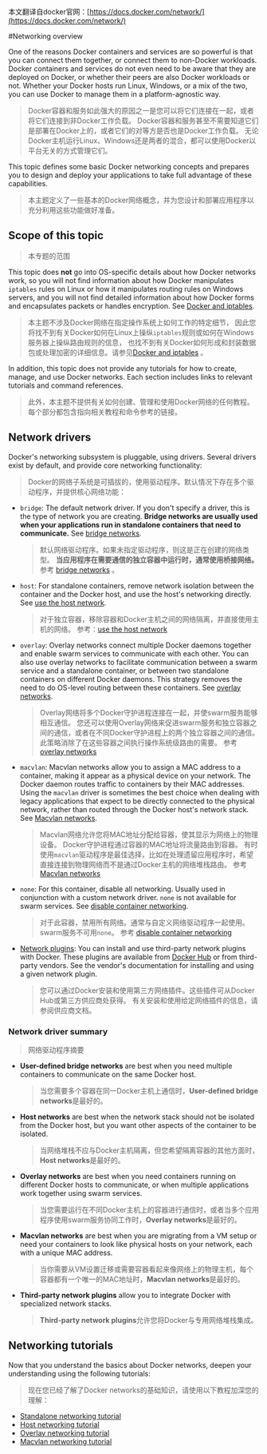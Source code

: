 本文翻译自docker官网：[https://docs.docker.com/network/](https://docs.docker.com/network/)

#Networking overview

One of the reasons Docker containers and services are so powerful is that
you can connect them together, or connect them to non-Docker workloads. Docker
containers and services do not even need to be aware that they are deployed on
Docker, or whether their peers are also Docker workloads or not. Whether your
Docker hosts run Linux, Windows, or a mix of the two, you can use Docker to
manage them in a platform-agnostic way.
> Docker容器和服务如此强大的原因之一是您可以将它们连接在一起，或者将它们连接到非Docker工作负载。
> Docker容器和服务甚至不需要知道它们是部署在Docker上的，或者它们的对等方是否也是Docker工作负载。
> 无论Docker主机运行Linux、Windows还是两者的混合，都可以使用Docker以平台无关的方式管理它们。

This topic defines some basic Docker networking concepts and prepares you to
design and deploy your applications to take full advantage of these
capabilities.
> 本主题定义了一些基本的Docker网络概念，并为您设计和部署应用程序以充分利用这些功能做好准备。

## Scope of this topic
> 本专题的范围

This topic does **not** go into OS-specific details about how Docker networks
work, so you will not find information about how Docker manipulates `iptables`
rules on Linux or how it manipulates routing rules on Windows servers, and you
will not find detailed information about how Docker forms and encapsulates
packets or handles encryption. See [Docker and iptables](iptables.md).
> 本主题不涉及Docker网络在指定操作系统上如何工作的特定细节，
> 因此您将找不到有关Docker如何在Linux上操纵`iptables`规则或如何在Windows服务器上操纵路由规则的信息，
> 也找不到有关Docker如何形成和封装数据包或处理加密的详细信息。请参见[Docker and iptables](https://docs.docker.com/network/iptables/) 。

In addition, this topic does not provide any tutorials for how to create,
manage, and use Docker networks. Each section includes links to relevant
tutorials and command references.
> 此外，本主题不提供有关如何创建、管理和使用Docker网络的任何教程。
> 每个部分都包含指向相关教程和命令参考的链接。

## Network drivers

Docker's networking subsystem is pluggable, using drivers. Several drivers
exist by default, and provide core networking functionality:
> Docker的网络子系统是可插拔的，使用驱动程序。默认情况下存在多个驱动程序，并提供核心网络功能：

- `bridge`: The default network driver. If you don't specify a driver, this is
  the type of network you are creating. **Bridge networks are usually used when
  your applications run in standalone containers that need to communicate.** See
  [bridge networks](bridge.md).
  > 默认网络驱动程序。如果未指定驱动程序，则这是正在创建的网络类型。
  > **当应用程序在需要通信的独立容器中运行时，通常使用桥接网络。**
  > 参考 [bridge networks](https://docs.docker.com/network/bridge/) 。

- `host`: For standalone containers, remove network isolation between the
  container and the Docker host, and use the host's networking directly. See
  [use the host network](host.md).
  > 对于独立容器，移除容器和Docker主机之间的网络隔离，并直接使用主机的网络。
  > 参考：[use the host network](https://docs.docker.com/network/host/)

- `overlay`: Overlay networks connect multiple Docker daemons together and
  enable swarm services to communicate with each other. You can also use overlay
  networks to facilitate communication between a swarm service and a standalone
  container, or between two standalone containers on different Docker daemons.
  This strategy removes the need to do OS-level routing between these
  containers. See [overlay networks](overlay.md).
  > Overlay网络将多个Docker守护进程连接在一起，并使swarm服务能够相互通信。
  > 您还可以使用Overlay网络来促进swarm服务和独立容器之间的通信，或者在不同Docker守护进程上的两个独立容器之间的通信。
  > 此策略消除了在这些容器之间执行操作系统级路由的需要。
  > 参考 [overlay networks](https://docs.docker.com/network/overlay/)

- `macvlan`: Macvlan networks allow you to assign a MAC address to a container,
  making it appear as a physical device on your network. The Docker daemon
  routes traffic to containers by their MAC addresses. Using the `macvlan`
  driver is sometimes the best choice when dealing with legacy applications that
  expect to be directly connected to the physical network, rather than routed
  through the Docker host's network stack. See
  [Macvlan networks](macvlan.md).
  > Macvlan网络允许您将MAC地址分配给容器，使其显示为网络上的物理设备。
  > Docker守护进程通过容器的MAC地址将流量路由到容器。
  > 有时使用`macvlan`驱动程序是最佳选择，比如在处理遗留应用程序时，希望直接连接到物理网络而不是通过Docker主机的网络堆栈路由。
  > 参考 [Macvlan networks](https://docs.docker.com/network/macvlan/)

- `none`: For this container, disable all networking. Usually used in
  conjunction with a custom network driver. `none` is not available for swarm
  services. See
  [disable container networking](none.md).
  > 对于此容器，禁用所有网络。通常与自定义网络驱动程序一起使用。swarm服务不可用`none`。
  > 参考 [disable container networking](https://docs.docker.com/network/none/)

- [Network plugins](/engine/extend/plugins_services/): You can install and use
  third-party network plugins with Docker. These plugins are available from
  [Docker Hub](https://hub.docker.com/search?category=network&q=&type=plugin)
  or from third-party vendors. See the vendor's documentation for installing and
  using a given network plugin.
  > 您可以通过Docker安装和使用第三方网络插件。这些插件可从Docker Hub或第三方供应商处获得。
  > 有关安装和使用给定网络插件的信息，请参阅供应商文档。


### Network driver summary
> 网络驱动程序摘要

- **User-defined bridge networks** are best when you need multiple containers to
  communicate on the same Docker host.
  > 当您需要多个容器在同一Docker主机上通信时，**User-defined bridge networks**是最好的。
- **Host networks** are best when the network stack should not be isolated from
  the Docker host, but you want other aspects of the container to be isolated.
  > 当网络堆栈不应与Docker主机隔离，但您希望隔离容器的其他方面时，**Host networks**是最好的。
- **Overlay networks** are best when you need containers running on different
  Docker hosts to communicate, or when multiple applications work together using
  swarm services.
  > 当您需要运行在不同Docker主机上的容器进行通信时，或者当多个应用程序使用swarm服务协同工作时，**Overlay networks**是最好的。
- **Macvlan networks** are best when you are migrating from a VM setup or
  need your containers to look like physical hosts on your network, each with a
  unique MAC address.
  > 当你需要从VM设置迁移或需要容器看起来像网络上的物理主机，每个容器都有一个唯一的MAC地址时，**Macvlan networks**是最好的。
- **Third-party network plugins** allow you to integrate Docker with specialized
  network stacks.
  > **Third-party network plugins**允许您将Docker与专用网络堆栈集成。

## Networking tutorials

Now that you understand the basics about Docker networks, deepen your
understanding using the following tutorials:
> 现在您已经了解了Docker networks的基础知识，请使用以下教程加深您的理解：

- [Standalone networking tutorial](https://docs.docker.com/network/network-tutorial-standalone/)
- [Host networking tutorial](https://docs.docker.com/network/network-tutorial-host/)
- [Overlay networking tutorial](https://docs.docker.com/network/network-tutorial-overlay/)
- [Macvlan networking tutorial](https://docs.docker.com/network/network-tutorial-macvlan/)